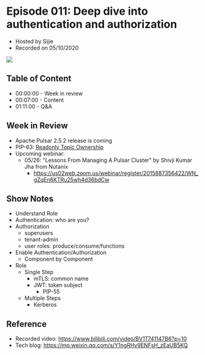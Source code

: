 # Episode 011: Deep dive into authentication and authorization

- Hosted by Sijie
- Recorded on 05/10/2020

![](/image/011.png)

## Table of Content

- 00:00:00 - Week in review
- 00:07:00 - Content
- 01:11:00 - Q&A

## Week in Review

- Apache Pulsar 2.5.2 release is coming
- PIP-63: [Readonly Topic Ownership](https://github.com/apache/pulsar/wiki/PIP-63%3A-Readonly-Topic-Ownership-Support)
- Upcoming webinar:
    - 05/26: "Lessons From Managing A Pulsar Cluster" by Shivji Kumar Jha from Nutanix
        - https://us02web.zoom.us/webinar/register/2015887356422/WN_gZqEn6KTRu25wh4d36bdCw


## Show Notes

- Understand Role
- Authentication: who are you?
- Authorization
    - superusers
    - tenant-admin
    - user roles: produce/consume/functions
- Enable Authentication/Authorization
    - Component by Component
- Role
    - Single Step
        - mTLS: common name
        - JWT: token subject
            - PIP-55
    - Multiple Steps
        - Kerberos

## Reference 

- Recorded video: https://www.bilibili.com/video/BV1T741147B6?p=10
- Tech blog: https://mp.weixin.qq.com/s/Y1ngRHv9ENFsH_zEaUB5KQ

